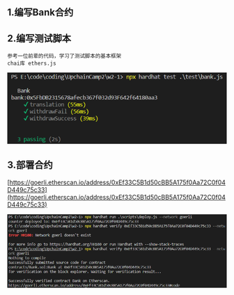 ## 1.编写Bank合约

## 2.编写测试脚本
    参考一位前辈的代码，学习了测试脚本的基本框架
    chai库 ethers.js

![测试](./img/test.png)

## 3.部署合约
[https://goerli.etherscan.io/address/0xEf33C5B1d50cBB5A175f0Aa72C0f04D449c75c33](https://goerli.etherscan.io/address/0xEf33C5B1d50cBB5A175f0Aa72C0f04D449c75c33)

![部署](./img/deploy%2Bverify.png)
